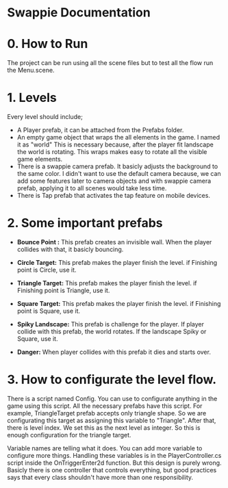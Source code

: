 # Swappie Documentation

# 0. How to Run

The project can be run using all the scene files but to test all the flow run the Menu.scene. 

# 1. Levels

Every level should include;

 - A Player prefab, it can be attached from the Prefabs folder.
 - An empty game object that wraps the all elements in the game. I named
   it as "world" This is necessary because, after the player fit
   landscape the world is rotating. This wraps makes easy to rotate all
   the visible game elements.
 - There is a swappie camera prefab. It basicly adjusts the background
   to the same color. I didn't want to use the default camera because,
   we can add some features later to camera objects and with swappie
   camera prefab, applying it to all scenes would take less time.
 - There is Tap prefab that activates the tap feature on mobile devices.

# 2. Some important prefabs

 

 - **Bounce Point :** This prefab creates an invisible wall. When the player collides with that, it basicly bouncing.

  

 - **Circle Target:** This prefab makes the player finish the level. if Finishing point is Circle, use it.

 
  

 - **Triangle Target:** This prefab makes the player finish the level. if Finishing point is Triangle, use it.
 - **Square Target:** This prefab makes the player finish the level. if Finishing point is Square, use it.

 

 - **Spiky Landscape:** This prefab is challenge for the player. If player collide with this prefab, the world rotates. If the landscape Spiky or Square, use it.

 - **Danger:** When player collides with this prefab it dies and starts over.

# 3. How to configurate the level flow.

There is a script named Config. You can use to configurate anything in the game using this script. All the necessary prefabs have this script. For example, TriangleTarget prefab accepts only triangle shape. So we are configurating this target as assigning this variable to "Triangle". After that, there is level index. We set this as the next level as integer. So this is enough configuration for the triangle target. 

Variable names are telling what it does. You can add more variable to configure more things. Handling these variables is in the PlayerController.cs script inside the OnTriggerEnter2d function. But this design is purely wrong. Basicly there is one controller that controls everything, but good practices says that every class shouldn't have more than one responsibility.  
